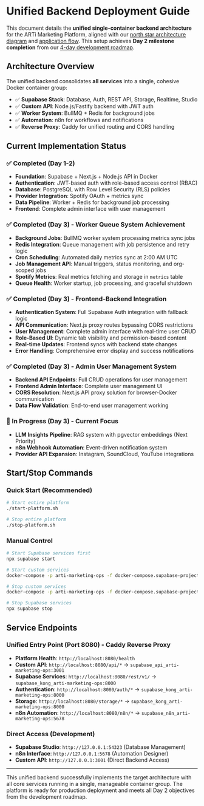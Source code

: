 # Unified Backend Deployment Guide

This document details the **unified single-container backend architecture** for the ARTi Marketing Platform, aligned with our [north star architecture diagram](Untitled%20diagram%20_%20Mermaid%20Chart-2025-09-21-172437.png) and [application flow](appflow.md). This setup achieves **Day 2 milestone completion** from our [4-day development roadmap](4_day_development_roadmap_internal_marketing_ops_saa_s_pm_plan.md).

## Architecture Overview

The unified backend consolidates **all services** into a single, cohesive Docker container group:
- ✅ **Supabase Stack**: Database, Auth, REST API, Storage, Realtime, Studio
- ✅ **Custom API**: Node.js/Fastify backend with JWT auth
- ✅ **Worker System**: BullMQ + Redis for background jobs
- ✅ **Automation**: n8n for workflows and notifications
- ✅ **Reverse Proxy**: Caddy for unified routing and CORS handling

## Current Implementation Status

### ✅ Completed (Day 1-2)
- **Foundation**: Supabase + Next.js + Node.js API in Docker
- **Authentication**: JWT-based auth with role-based access control (RBAC)
- **Database**: PostgreSQL with Row Level Security (RLS) policies
- **Provider Integration**: Spotify OAuth + metrics sync
- **Data Pipeline**: Worker + Redis for background job processing
- **Frontend**: Complete admin interface with user management

### ✅ Completed (Day 3) - Worker Queue System Achievement
- **Background Jobs**: BullMQ worker system processing metrics sync jobs
- **Redis Integration**: Queue management with job persistence and retry logic
- **Cron Scheduling**: Automated daily metrics sync at 2:00 AM UTC
- **Job Management API**: Manual triggers, status monitoring, and org-scoped jobs
- **Spotify Metrics**: Real metrics fetching and storage in `metrics` table
- **Queue Health**: Worker startup, job processing, and graceful shutdown

### ✅ Completed (Day 3) - Frontend-Backend Integration
- **Authentication System**: Full Supabase Auth integration with fallback logic
- **API Communication**: Next.js proxy routes bypassing CORS restrictions
- **User Management**: Complete admin interface with real-time user CRUD
- **Role-Based UI**: Dynamic tab visibility and permission-based content
- **Real-time Updates**: Frontend syncs with backend state changes
- **Error Handling**: Comprehensive error display and success notifications

### ✅ Completed (Day 3) - Admin User Management System
- **Backend API Endpoints**: Full CRUD operations for user management
- **Frontend Admin Interface**: Complete user management UI
- **CORS Resolution**: Next.js API proxy solution for browser-Docker communication
- **Data Flow Validation**: End-to-end user management working

### 🚧 In Progress (Day 3) - Current Focus
- **LLM Insights Pipeline**: RAG system with pgvector embeddings (Next Priority)
- **n8n Webhook Automation**: Event-driven notification system
- **Provider API Expansion**: Instagram, SoundCloud, YouTube integrations

## Start/Stop Commands

### Quick Start (Recommended)
```bash
# Start entire platform
./start-platform.sh

# Stop entire platform  
./stop-platform.sh
```

### Manual Control
```bash
# Start Supabase services first
npx supabase start

# Start custom services
docker-compose -p arti-marketing-ops -f docker-compose.supabase-project.yml up -d

# Stop custom services
docker-compose -p arti-marketing-ops -f docker-compose.supabase-project.yml down

# Stop Supabase services
npx supabase stop
```

## Service Endpoints

### Unified Entry Point (Port 8080) - Caddy Reverse Proxy
- **Platform Health**: `http://localhost:8080/health`
- **Custom API**: `http://localhost:8080/api/*` → `supabase_api_arti-marketing-ops:3001`
- **Supabase Services**: `http://localhost:8080/rest/v1/` → `supabase_kong_arti-marketing-ops:8000`
- **Authentication**: `http://localhost:8080/auth/*` → `supabase_kong_arti-marketing-ops:8000`
- **Storage**: `http://localhost:8080/storage/*` → `supabase_kong_arti-marketing-ops:8000`
- **n8n Automation**: `http://localhost:8080/n8n/*` → `supabase_n8n_arti-marketing-ops:5678`

### Direct Access (Development)
- **Supabase Studio**: `http://127.0.0.1:54323` (Database Management)
- **n8n Interface**: `http://127.0.0.1:5678` (Automation Designer)  
- **Custom API**: `http://127.0.0.1:3001` (Direct Backend Access)

---

This unified backend successfully implements the target architecture with all core services running in a single, manageable container group. The platform is ready for production deployment and meets all Day 2 objectives from the development roadmap.
